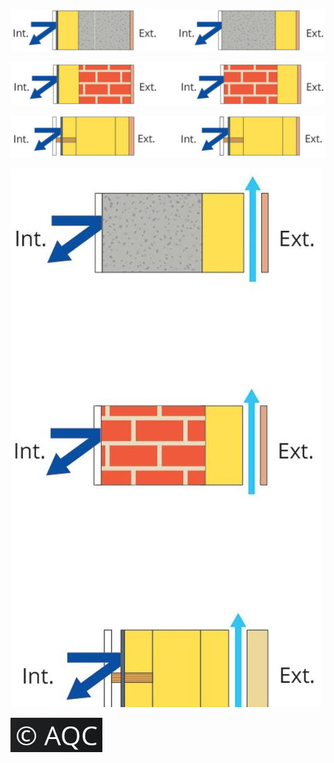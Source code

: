 ![](<images/Bonnes pratiques de conception pour la gestion de la migration de vapeur d'eau  pour des murs en béton, maçonnés et murs à ossature bois/_page_0_Figure_0.jpeg>)

![](<images/Bonnes pratiques de conception pour la gestion de la migration de vapeur d'eau  pour des murs en béton, maçonnés et murs à ossature bois/_page_0_Figure_1.jpeg>)

![](<images/Bonnes pratiques de conception pour la gestion de la migration de vapeur d'eau  pour des murs en béton, maçonnés et murs à ossature bois/_page_0_Figure_2.jpeg>)

![](<images/Bonnes pratiques de conception pour la gestion de la migration de vapeur d'eau  pour des murs en béton, maçonnés et murs à ossature bois/_page_0_Figure_3.jpeg>)

![](<images/Bonnes pratiques de conception pour la gestion de la migration de vapeur d'eau  pour des murs en béton, maçonnés et murs à ossature bois/_page_0_Picture_4.jpeg>)